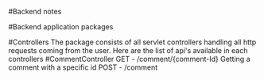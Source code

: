 #Backend notes


#Backend application packages

#Controllers
The package consists of all servlet controllers handling all http requests coming from the user. Here are the list of api's available in each controllers
#CommentController
GET - /comment/{comment-Id}
	Getting a comment with a specific id 
POST - /comment
		
